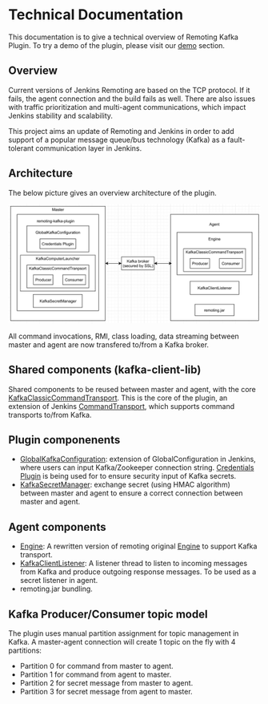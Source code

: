 # Technical Documentation

This documentation is to give a technical overview of Remoting Kafka Plugin. To try a demo of the plugin, please visit our [demo](https://github.com/jenkinsci/remoting-kafka-plugin#how-to-run-demo-of-the-plugin) section.

## Overview

Current versions of Jenkins Remoting are based on the TCP protocol. If it fails, the agent connection and the build fails as well. There are also issues with traffic prioritization and multi-agent communications, which impact Jenkins stability and scalability.

This project aims an update of Remoting and Jenkins in order to add support of a popular message queue/bus technology (Kafka) as a fault-tolerant communication layer in Jenkins.

## Architecture

The below picture gives an overview architecture of the plugin.

![Architecture](remoting-kafka-architecture.png)

All command invocations, RMI, class loading, data streaming between master and agent are now transfered to/from a Kafka broker.

## Shared components (kafka-client-lib)

Shared components to be reused between master and agent, with the core [KafkaClassicCommandTransport](https://github.com/jenkinsci/remoting-kafka-plugin/blob/master/kafka-client-lib/src/main/java/io/jenkins/plugins/remotingkafka/commandtransport/KafkaClassicCommandTransport.java). This is the core of the plugin, an extension of Jenkins [CommandTransport](https://github.com/jenkinsci/remoting/blob/master/src/main/java/hudson/remoting/CommandTransport.java), which supports command transports to/from Kafka.

## Plugin componenents

* [GlobalKafkaConfiguration](https://github.com/jenkinsci/remoting-kafka-plugin/blob/master/plugin/src/main/java/io/jenkins/plugins/remotingkafka/GlobalKafkaConfiguration.java): extension of GlobalConfiguration in Jenkins, where users can input Kafka/Zookeeper connection string. [Credentials Plugin](https://github.com/jenkinsci/credentials-plugin) is being used for to ensure security input of Kafka secrets.
* [KafkaSecretManager](https://github.com/jenkinsci/remoting-kafka-plugin/blob/master/plugin/src/main/java/io/jenkins/plugins/remotingkafka/KafkaSecretManager.java): exchange secret (using HMAC algorithm) between master and agent to ensure a correct connection between master and agent.

## Agent components

* [Engine](https://github.com/jenkinsci/remoting-kafka-plugin/blob/master/agent/src/main/java/io/jenkins/plugins/remotingkafka/Engine.java): A rewritten version of remoting original [Engine](https://github.com/jenkinsci/remoting/blob/master/src/main/java/hudson/remoting/Engine.java) to support Kafka transport.
* [KafkaClientListener](https://github.com/jenkinsci/remoting-kafka-plugin/blob/master/kafka-client-lib/src/main/java/io/jenkins/plugins/remotingkafka/KafkaClientListener.java): A listener thread to listen to incoming messages from Kafka and produce outgoing response messages. To be used as a secret listener in agent.
* remoting.jar bundling.

## Kafka Producer/Consumer topic model

The plugin uses manual partition assignment for topic management in Kafka. A master-agent connection will create 1 topic on the fly with 4 partitions:

* Partition 0 for command from master to agent.
* Partition 1 for command from agent to master.
* Partition 2 for secret message from master to agent.
* Partition 3 for secret message from agent to master.
